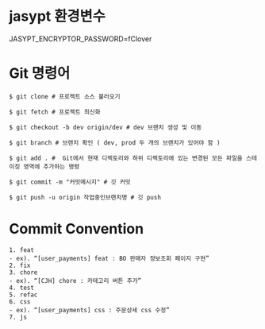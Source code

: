 # jasypt 환경변수
JASYPT_ENCRYPTOR_PASSWORD=fClover




# Git 명령어

```shell
$ git clone # 프로젝트 소스 불러오기

$ git fetch # 프로젝트 최신화 

$ git checkout -b dev origin/dev # dev 브랜치 생성 및 이동

$ git branch # 브랜치 확인 ( dev, prod 두 개의 브랜치가 있어야 함 )

$ git add . #  Git에서 현재 디렉토리와 하위 디렉토리에 있는 변경된 모든 파일을 스테이징 영역에 추가하는 명령

$ git commit -m "커밋메시지" # 깃 커밋

$ git push -u origin 작업중인브랜치명 # 깃 push

```

# Commit Convention


```shell
1. feat
- ex). “[user_payments] feat : BO 판매자 정보조회 페이지 구현”
2. fix
3. chore
- ex). “[CJH] chore : 카테고리 버튼 추가”
4. test
5. refac
6. css
- ex). “[user_payments] css : 주문상세 css 수정”
7. js

```
